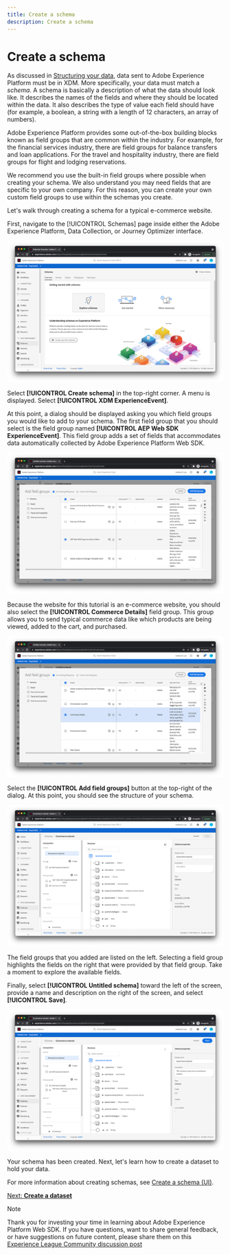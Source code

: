 ```yaml
---
title: Create a schema
description: Create a schema
---
```

# Create a schema

As discussed in [Structuring your data](../structuring-your-data.md), data sent to Adobe Experience Platform must be in XDM. More specifically, your data must match a _schema_. A schema is basically a description of what the data should look like. It describes the names of the fields and where they should be located within the data. It also describes the type of value each field should have (for example, a boolean, a string with a length of 12 characters, an array of numbers).

Adobe Experience Platform provides some out-of-the-box building blocks known as field groups that are common within the industry. For example, for the financial services industry, there are field groups for balance transfers and loan applications. For the travel and hospitality industry, there are field groups for flight and lodging reservations.

We recommend you use the built-in field groups where possible when creating your schema. We also understand you may need fields that are specific to your own company. For this reason, you can create your own custom field groups to use within the schemas you create.

Let's walk through creating a schema for a typical e-commerce website. 

First, navigate to the [!UICONTROL Schemas] page inside either the Adobe Experience Platform, Data Collection, or Journey Optimizer interface.

![Schemas view](../assets/schemas-view.png)

Select **[!UICONTROL Create schema]** in the top-right corner. A menu is displayed. Select **[!UICONTROL XDM ExperienceEvent]**.

At this point, a dialog should be displayed asking you which field groups you would like to add to your schema. The first field group that you should select is the field group named **[!UICONTROL AEP Web SDK ExperienceEvent]**. This field group adds a set of fields that accommodates data automatically collected by Adobe Experience Platform Web SDK.

![AEP Web SDK mixin](../assets/aep-web-sdk-mixin.png)

Because the website for this tutorial is an e-commerce website, you should also select the **[!UICONTROL Commerce Details]** field group. This group allows you to send typical commerce data like which products are being viewed, added to the cart, and purchased.

![Commerce details mixin](../assets/commerce-details-mixin.png)

Select the **[!UICONTROL Add field groups]** button at the top-right of the dialog. At this point, you should see the structure of your schema.

![Schema with mixins](../assets/schema-with-mixins.png)

The field groups that you added are listed on the left. Selecting a field group highlights the fields on the right that were provided by that field group. Take a moment to explore the available fields.

Finally, select **[!UICONTROL Untitled schema]** toward the left of the screen, provide a name and description on the right of the screen, and select **[!UICONTROL Save]**.

![Schema with name and description](../assets/schema-name-description.png)

Your schema has been created. Next, let's learn how to create a dataset to hold your data.

For more information about creating schemas, see [Create a schema (UI)](https://experienceleague.adobe.com/docs/experience-platform/xdm/tutorials/create-schema-ui.html).

[Next: **Create a dataset**](create-a-dataset.md)

>[!NOTE]
>
>Thank you for investing your time in learning about Adobe Experience Platform Web SDK. If you have questions, want to share general feedback, or have suggestions on future content, please share them on this [Experience League Community discussion post](https://experienceleaguecommunities.adobe.com/t5/adobe-experience-platform-launch/tutorial-discussion-implement-adobe-experience-cloud-with-web/td-p/444996)